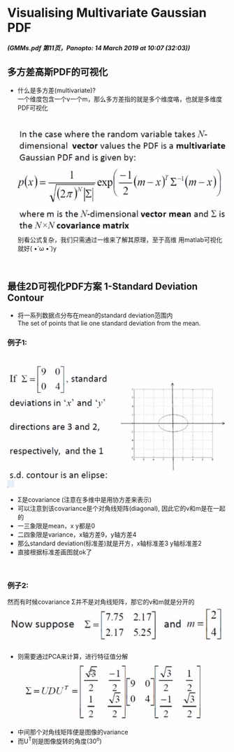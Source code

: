 # Visualising Multivariate Gaussian PDF
***(GMMs.pdf 第11页，Panopto: 14 March 2019 at 10:07 (32:03))***

## 多方差高斯PDF的可视化
* 什么是多方差(multivariate)?  
一个维度包含一个v一个m，那么多方差指的就是多个维度咯，也就是多维度PDF可视化
![](./img/multivariate2.JPG)  
别看公式复杂，我们只需通过一维来了解其原理，至于高维 用matlab可视化就好( •̀ ω •́ )y

<br/>

## 最佳2D可视化PDF方案 1-Standard Deviation Contour
* 将一系列数据点分布在mean的standard deviation范围内  
The set of points that lie one standard deviation from the mean.

### 例子1:  
![](./img/PDFvisualEG.JPG)  
* Σ是covariance (注意在多维中是用协方差来表示)
* 可以注意到该covariance是个对角线矩阵(diagonal), 因此它的v和m是在一起的 
* 一三象限是mean，x y都是0
* 二四象限是variance，x轴方差9，y轴方差4
* 那么standard deviation(标准差)就是开方，x轴标准差3 y轴标准差2
* 直接根据标准差画图就ok了
<br/>

### 例子2:  
然而有时候covariance Σ并不是对角线矩阵，那它的v和m就是分开的  
![](./img/PDFvisualEG2.JPG)  
* 则需要通过PCA来计算，进行特征值分解  
![](./img/PDFvisualEG2PCA.JPG)  
* 中间那个对角线矩阵便是图像的variance
* 而U<sup>T</sup>则是图像旋转的角度(30<sup>o</sup>)